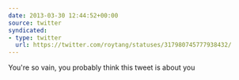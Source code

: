 ```yaml
---
date: 2013-03-30 12:44:52+00:00
source: twitter
syndicated:
- type: twitter
  url: https://twitter.com/roytang/statuses/317980745777938432/
---
```


You're so vain, you probably think this tweet is about you
